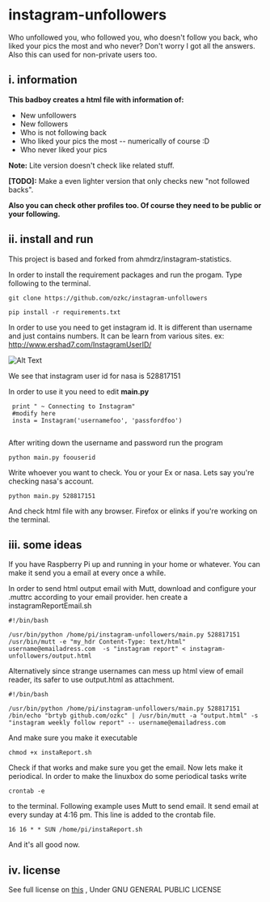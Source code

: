 # instagram-unfollowers
Who unfollowed you, who followed you, who doesn't follow you back, who liked your pics the most and who never? Don't worry I got all the answers. Also this can used for non-private users too.

i. information
--------------

**This badboy creates a html file with information of:**

 - New unfollowers
 - New followers
 - Who is not following back 
 - Who liked your pics the most -- numerically of course :D
 - Who never liked your pics 
 
**Note:** Lite version doesn't check like related stuff.

**[TODO]:** Make a even lighter version that only checks new "not followed backs".

**Also you can check other profiles too. Of course they need to be public or your following.**

ii. install and run
-------------------

This project is based and forked from ahmdrz/instagram-statistics.

In order to install the requirement packages and run the progam. Type following to the terminal.
```
git clone https://github.com/ozkc/instagram-unfollowers
```
```
pip install -r requirements.txt
```
In order to use you need to get instagram id. It is different than username and just contains numbers. It can be learn from various sites. 
ex: http://www.ershad7.com/InstagramUserID/
 
 ![Alt Text](https://media.giphy.com/media/3ohs80R80RThSPnAkw/giphy.gif)

We see that instagram user id for nasa is 528817151

In order to use it you need to edit **main.py**
```
 print " ~ Connecting to Instagram"                                          
 #modify here                                                                
 insta = Instagram('usernamefoo', 'passfordfoo')                                   
             
```
After writing down the username and password run the program

    python main.py foouserid
 
Write whoever you want to check.  You or your Ex or nasa. Lets say you're checking nasa's account.

    python main.py 528817151
    

And check html file with any browser. Firefox or elinks if you're working on the terminal.
  

iii. some ideas
---------------

If you have Raspberry Pi up and running in your home or whatever. You can make it send you a email at every once a while. 

In order to send html output email with Mutt, download and configure your .muttrc according to your email provider. hen create a instagramReportEmail.sh

    #!/bin/bash 
    
    /usr/bin/python /home/pi/instagram-unfollowers/main.py 528817151 
    /usr/bin/mutt -e "my_hdr Content-Type: text/html" username@emailadress.com  -s "instagram report" < instagram-unfollowers/output.html

Alternatively since strange usernames can mess up html view of email reader, its safer to use output.html as attachment.

    #!/bin/bash 
    
    /usr/bin/python /home/pi/instagram-unfollowers/main.py 528817151 
    /bin/echo "brtyb github.com/ozkc" | /usr/bin/mutt -a "output.html" -s "instagram weekly follow report" -- username@emailadress.com 



And make sure you make it executable

    chmod +x instaReport.sh

Check if that works and make sure you get the email. Now lets make it periodical. In order to make the linuxbox do some periodical tasks write

    crontab -e

to the terminal. Following example uses Mutt to send email.  It send email at every sunday at 4:16 pm. This line is added to the crontab file.
    
    16 16 * * SUN /home/pi/instaReport.sh

And it's all good now.


iv. license
---------------
See full license on [this](https://github.com/cagrio/instagram-unfollowers/blob/master/LICENSE) , Under GNU GENERAL PUBLIC LICENSE




